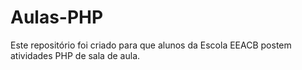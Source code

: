 # Aulas-PHP
Este repositório foi criado para que alunos da Escola EEACB postem atividades PHP de sala de aula.
